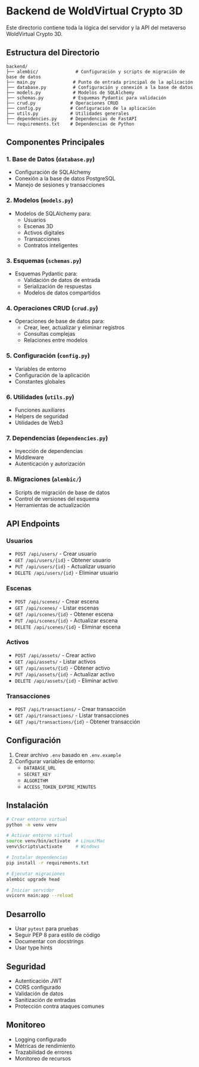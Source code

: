 # Backend de WoldVirtual Crypto 3D

Este directorio contiene toda la lógica del servidor y la API del metaverso WoldVirtual Crypto 3D.

## Estructura del Directorio

```
backend/
├── alembic/              # Configuración y scripts de migración de base de datos
├── main.py              # Punto de entrada principal de la aplicación
├── database.py          # Configuración y conexión a la base de datos
├── models.py            # Modelos de SQLAlchemy
├── schemas.py           # Esquemas Pydantic para validación
├── crud.py             # Operaciones CRUD
├── config.py           # Configuración de la aplicación
├── utils.py            # Utilidades generales
├── dependencies.py     # Dependencias de FastAPI
└── requirements.txt    # Dependencias de Python
```

## Componentes Principales

### 1. Base de Datos (`database.py`)
- Configuración de SQLAlchemy
- Conexión a la base de datos PostgreSQL
- Manejo de sesiones y transacciones

### 2. Modelos (`models.py`)
- Modelos de SQLAlchemy para:
  - Usuarios
  - Escenas 3D
  - Activos digitales
  - Transacciones
  - Contratos inteligentes

### 3. Esquemas (`schemas.py`)
- Esquemas Pydantic para:
  - Validación de datos de entrada
  - Serialización de respuestas
  - Modelos de datos compartidos

### 4. Operaciones CRUD (`crud.py`)
- Operaciones de base de datos para:
  - Crear, leer, actualizar y eliminar registros
  - Consultas complejas
  - Relaciones entre modelos

### 5. Configuración (`config.py`)
- Variables de entorno
- Configuración de la aplicación
- Constantes globales

### 6. Utilidades (`utils.py`)
- Funciones auxiliares
- Helpers de seguridad
- Utilidades de Web3

### 7. Dependencias (`dependencies.py`)
- Inyección de dependencias
- Middleware
- Autenticación y autorización

### 8. Migraciones (`alembic/`)
- Scripts de migración de base de datos
- Control de versiones del esquema
- Herramientas de actualización

## API Endpoints

### Usuarios
- `POST /api/users/` - Crear usuario
- `GET /api/users/{id}` - Obtener usuario
- `PUT /api/users/{id}` - Actualizar usuario
- `DELETE /api/users/{id}` - Eliminar usuario

### Escenas
- `POST /api/scenes/` - Crear escena
- `GET /api/scenes/` - Listar escenas
- `GET /api/scenes/{id}` - Obtener escena
- `PUT /api/scenes/{id}` - Actualizar escena
- `DELETE /api/scenes/{id}` - Eliminar escena

### Activos
- `POST /api/assets/` - Crear activo
- `GET /api/assets/` - Listar activos
- `GET /api/assets/{id}` - Obtener activo
- `PUT /api/assets/{id}` - Actualizar activo
- `DELETE /api/assets/{id}` - Eliminar activo

### Transacciones
- `POST /api/transactions/` - Crear transacción
- `GET /api/transactions/` - Listar transacciones
- `GET /api/transactions/{id}` - Obtener transacción

## Configuración

1. Crear archivo `.env` basado en `.env.example`
2. Configurar variables de entorno:
   - `DATABASE_URL`
   - `SECRET_KEY`
   - `ALGORITHM`
   - `ACCESS_TOKEN_EXPIRE_MINUTES`

## Instalación

```bash
# Crear entorno virtual
python -m venv venv

# Activar entorno virtual
source venv/bin/activate  # Linux/Mac
venv\Scripts\activate     # Windows

# Instalar dependencias
pip install -r requirements.txt

# Ejecutar migraciones
alembic upgrade head

# Iniciar servidor
uvicorn main:app --reload
```

## Desarrollo

- Usar `pytest` para pruebas
- Seguir PEP 8 para estilo de código
- Documentar con docstrings
- Usar type hints

## Seguridad

- Autenticación JWT
- CORS configurado
- Validación de datos
- Sanitización de entradas
- Protección contra ataques comunes

## Monitoreo

- Logging configurado
- Métricas de rendimiento
- Trazabilidad de errores
- Monitoreo de recursos 